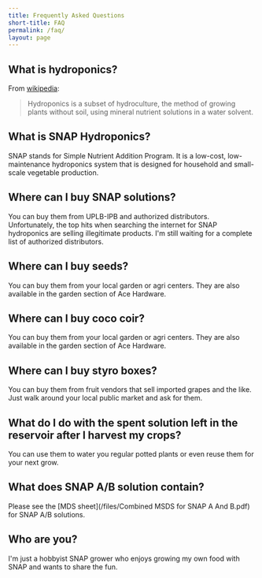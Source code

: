 ```yaml
---
title: Frequently Asked Questions
short-title: FAQ
permalink: /faq/
layout: page
---
```


## What is hydroponics?

From [wikipedia](https://en.wikipedia.org/wiki/Hydroponics):

> Hydroponics is a subset of hydroculture, the method of growing plants without
soil, using mineral nutrient solutions in a water solvent.

## What is SNAP Hydroponics?

SNAP stands for Simple Nutrient Addition Program. It is a low-cost,
low-maintenance hydroponics system that is designed for household and
small-scale vegetable production.


## Where can I buy SNAP solutions?

You can buy them from UPLB-IPB and authorized distributors. Unfortunately, the
top hits when searching the internet for SNAP hydroponics are selling illegitimate
products. I'm still waiting for a complete list of authorized distributors.


## Where can I buy seeds?

You can buy them from your local garden or agri centers. They are also available
in the garden section of Ace Hardware.

## Where can I buy coco coir?

You can buy them from your local garden or agri centers. They are also available
in the garden section of Ace Hardware.

## Where can I buy styro boxes?


You can buy them from fruit vendors that sell imported grapes and the like. Just
walk around your local public market and ask for them.


## What do I do with the spent solution left in the reservoir after I harvest my crops?

You can use them to water you regular potted plants or even reuse them for your
next grow.


## What does SNAP A/B solution contain?

Please see the [MDS sheet](/files/Combined MSDS for SNAP A And B.pdf) for SNAP A/B solutions.


## Who are you?

I'm just a hobbyist SNAP grower who enjoys growing my own food with SNAP and wants to share the fun.
